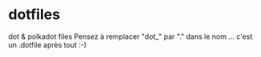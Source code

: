 # dotfiles
dot &amp; polkadot files
Pensez à remplacer "dot_" par "." dans le nom ... c'est un .dotfile après tout :-)
